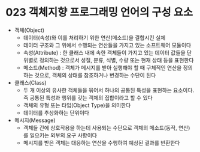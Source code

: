 # 023 객체지향 프로그래밍 언어의 구성 요소

- 객체(Object)
  - 데이터(속성)와 이를 처리하기 위한 연산(메소드)을 결합시킨 실체
  - 데이터 구조와 그 위에서 수행되는 연산들을 가지고 있는 소프트웨어 모듈이다
  - 속성(Attribute) : 한 클래스 내에 속한 객체들이 가지고 있는 데이터 값들을 단위별로 정의하는 것으로서 성질, 분류, 식별, 수량 또는 현재 상태 등을 표현한다
  - 메소드(Method) : 객체가 메시지를 받아 실행해야 할 때 구체적인 연산을 정의하는 것으로, 객체의 상태를 참조하거나 변경하는 수단이 된다
- 클래스(Class)
  - 두 개 이상의 유사한 객체들을 묶어서 하나의 공통된 특성을 표현하는 요소이다. 즉 공통된 특성과 행위를 갖는 객체의 집합이라고 할 수 있다
  - 객체의 유형 또는 타입(Object Type)을 의미한다
  - 데이터를 추상화하는 단위이다
- 메시지(Message)
  - 객체들 간에 상호작용을 하는데 사용되는  수단으로 객체의 메소드(동작, 연산)를 일으키는 외부의 요구 사항이다
  - 메시지를 받은 객체는 대응하는 연산을 수행하여 예상된 결과를 반환한다

